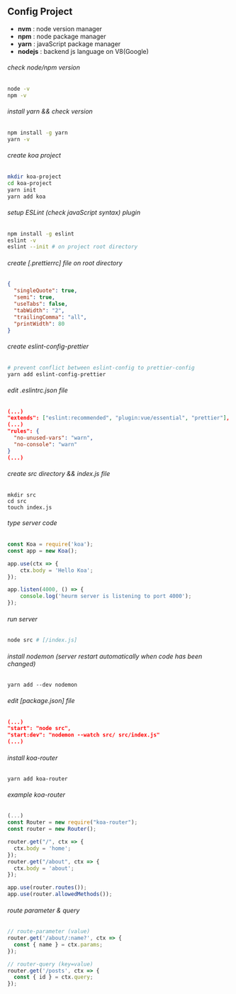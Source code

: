  
## Config Project

- **nvm** : node version manager
- **npm** : node package manager
- **yarn** : javaScript package manager
- **nodejs** : backend js language on V8(Google)
  
###### check node/npm version
```sh
node -v
npm -v
```
  
###### install yarn && check version
```sh
npm install -g yarn
yarn -v
```
  
###### create koa project
```sh
mkdir koa-project
cd koa-project
yarn init
yarn add koa
```
  
###### setup ESLint (check javaScript syntax) plugin
```sh
npm install -g eslint
eslint -v
eslint --init # on project root directory
```
  
###### create [.prettierrc] file on root directory
```json
{
  "singleQuote": true,
  "semi": true,
  "useTabs": false,
  "tabWidth": "2",
  "trailingComma": "all",
  "printWidth": 80
}
```
  
###### create eslint-config-prettier
```sh
# prevent conflict between eslint-config to prettier-config
yarn add eslint-config-prettier
```
  
###### edit .eslintrc.json file
```json
(...)
"extends": ["eslint:recommended", "plugin:vue/essential", "prettier"],
(...)
"rules": {
  "no-unused-vars": "warn",
  "no-console": "warn"
}
(...)
```
  
###### create src directory && index.js file
```
mkdir src
cd src
touch index.js
```
  
###### type server code
```js
const Koa = require('koa');
const app = new Koa();

app.use(ctx => {
    ctx.body = 'Hello Koa';
});

app.listen(4000, () => {
    console.log('heurm server is listening to port 4000');
});
```
  
###### run server
```sh
node src # [/index.js]
```
  
###### install nodemon (server restart automatically when code has been changed)
```
yarn add --dev nodemon
```
  
###### edit [package.json] file
```json
(...)
"start": "node src",
"start:dev": "nodemon --watch src/ src/index.js"
(...)    
```
  
###### install koa-router  
```  
yarn add koa-router  
```
  
###### example koa-router
```js
(...)
const Router = new require("koa-router");
const router = new Router();

router.get("/", ctx => {
  ctx.body = 'home'; 
});
router.get("/about", ctx => {
  ctx.body = 'about'; 
});

app.use(router.routes());
app.use(router.allowedMethods());
```
  
###### route parameter & query
```js
// route-parameter (value)
router.get('/about/:name?', ctx => {
  const { name } = ctx.params;
});

// router-query (key=value)
router.get('/posts', ctx => {
  const { id } = ctx.query;
});
```
